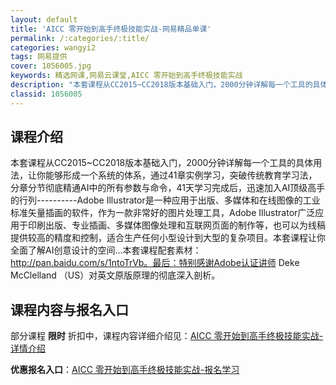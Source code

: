 ```yaml
---
layout: default
title: 'AICC 零开始到高手终极技能实战-网易精品单课'
permalink: /:categories/:title/
categories: wangyi2
tags: 网易提供
cover: 1056005.jpg
keywords: 精选网课,网易云课堂,AICC 零开始到高手终极技能实战
description: "本套课程从CC2015~CC2018版本基础入门，2000分钟详解每一个工具的具体用法，让你能够形成一个系统的体系，通过41章实例学习，突破传统教育学习法，分章分节彻底精通AI中的所有参数与"
classid: 1056005
---
```


## 课程介绍

本套课程从CC2015~CC2018版本基础入门，2000分钟详解每一个工具的具体用法，让你能够形成一个系统的体系，通过41章实例学习，突破传统教育学习法，分章分节彻底精通AI中的所有参数与命令，41天学习完成后，迅速加入AI顶级高手的行列----------Adobe Illustrator是一种应用于出版、多媒体和在线图像的工业标准矢量插画的软件，作为一款非常好的图片处理工具，Adobe Illustrator广泛应用于印刷出版、专业插画、多媒体图像处理和互联网页面的制作等，也可以为线稿提供较高的精度和控制，适合生产任何小型设计到大型的复杂项目。本套课程让你全面了解AI创意设计的空间...本套课程配套素材：http://pan.baidu.com/s/1ntoTrVb。最后：特别感谢Adobe认证讲师 Deke McClelland （US）对英文原版原理的彻底深入剖析。

## 课程内容与报名入口

部分课程 **限时** 折扣中，课程内容详细介绍见：[AICC 零开始到高手终极技能实战-详情介绍](https://study.163.com/course/introduction/1056005.htm?share=1&shareId=1025206652&utm_campaign=share&utm_medium=iphoneShare&utm_source=&utm_u=1025206652)

**优惠报名入口**：[AICC 零开始到高手终极技能实战-报名学习](https://study.163.com/course/introduction/1056005.htm?share=1&shareId=1025206652&utm_campaign=share&utm_medium=iphoneShare&utm_source=&utm_u=1025206652)

